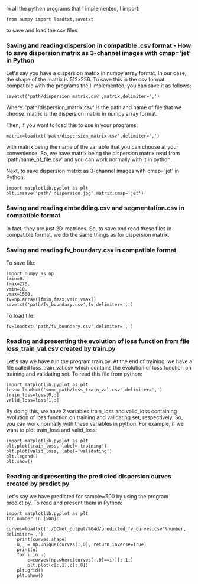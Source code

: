 In all the python programs that I implemented, I import:
```
from numpy import loadtxt,savetxt
```
to save and load the csv files.

### Saving and reading dispersion in compatible .csv format - How to save dispersion matrix as 3-channel images with cmap='jet' in Python 

Let's say you have a dispersion matrix in numpy array format. In our case, the shape of the matrix is 512x256. To save this in the csv format compatible with the programs the I implemented, you can save it as follows:
```
savetxt('path/dispersion_matrix.csv',matrix,delimiter=',')
```
Where: 'path/dispersion_matrix.csv' is the path and name of file that we choose. matrix is the dispersion matrix in numpy array format.

Then, if you want to load this to use in your programs:
```
matrix=loadtxt('path/dispersion_matrix.csv',delimiter=',')
```
with matrix being the name of the variable that you can choose at your convenience.
So, we have matrix being the dispersion matrix read from 'path/name_of_file.csv' and you can work normally with it in python.

Next, to save dispersion matrix as 3-channel images with cmap='jet' in Python:
```
import matplotlib.pyplot as plt
plt.imsave('path/ dispersion.jpg',matrix,cmap='jet')
```
### Saving and reading embedding.csv and segmentation.csv in compatible format
In fact, they are just 2D-matrices. So, to save and read these files in compatible format, we do the same things as for dispersion matrix.
### Saving and reading fv_boundary.csv in compatible format
To save file:
```
import numpy as np
fmin=0.
fmax=270.
vmin=10.
vmax=1500.
fv=np.array([fmin,fmax,vmin,vmax])
savetxt('path/fv_boundary.csv',fv,delimiter=',')
```
To load file:
```
fv=loadtxt('path/fv_boundary.csv',delimiter=',')
```
### Reading and presenting the evolution of loss function from file loss_train_val.csv created by train.py

Let's say we have run the program train.py. At the end of training, we have a file called loss_train_val.csv which contains the evolution of loss function on training and validating set. To read this file from python: 

```
import matplotlib.pyplot as plt
loss= loadtxt('some_path/loss_train_val.csv',delimiter=',')
train_loss=loss[0,:]
valid_loss=loss[1,:]
```
By doing this, we have 2 variables train_loss and valid_loss containing evolution of loss function on training and validating set, respectively. So, you can work normally with these variables in python. For example, if we want to plot train_loss and valid_loss:
```
import matplotlib.pyplot as plt
plt.plot(train_loss, label='training')
plt.plot(valid_loss, label='validating')
plt.legend()
plt.show()
```
### Reading and presenting the predicted dispersion curves created by predict.py

Let's say we have predicted for sample=500 by using the program predict.py. To read and present them in Python:
```
import matplotlib.pyplot as plt
for number in [500]:
    curves=loadtxt('./DCNet_output/%04d/predicted_fv_curves.csv'%number, delimiter=',')
    print(curves.shape)
    u,_ = np.unique(curves[:,0], return_inverse=True)
    print(u)
    for i in u:
        c=curves[np.where(curves[:,0]==i)][:,1:]
        plt.plot(c[:,1],c[:,0])
    plt.grid()
    plt.show()
```


















